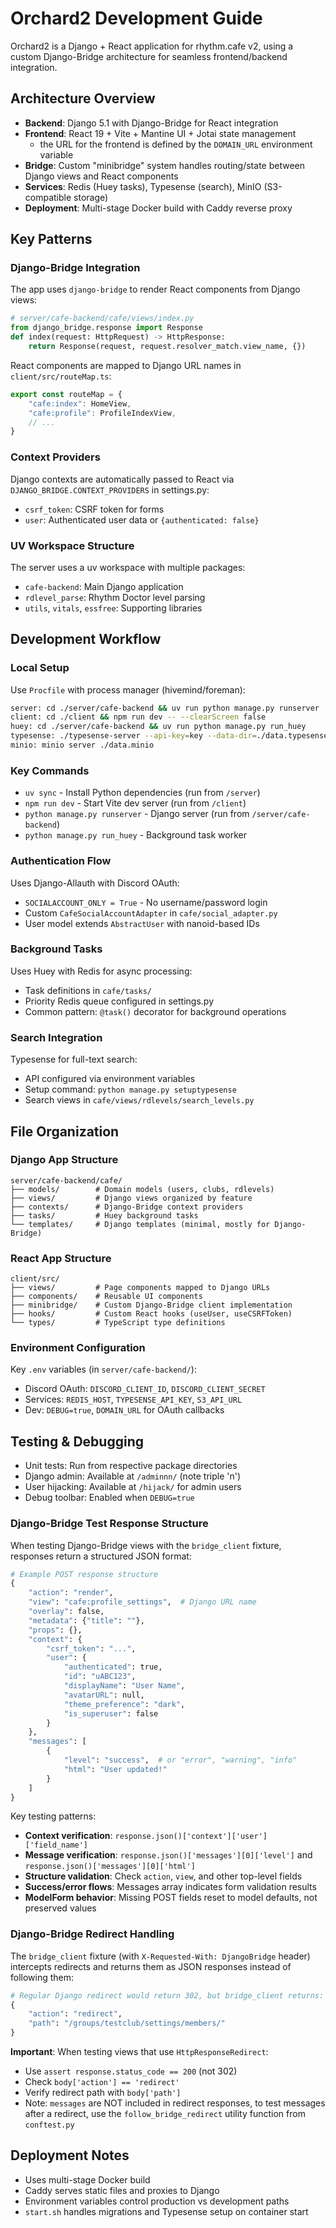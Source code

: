 # Orchard2 Development Guide

Orchard2 is a Django + React application for rhythm.cafe v2, using a custom Django-Bridge architecture for seamless frontend/backend integration.

## Architecture Overview

- **Backend**: Django 5.1 with Django-Bridge for React integration
- **Frontend**: React 19 + Vite + Mantine UI + Jotai state management
  - the URL for the frontend is defined by the `DOMAIN_URL` environment variable 
- **Bridge**: Custom "minibridge" system handles routing/state between Django views and React components
- **Services**: Redis (Huey tasks), Typesense (search), MinIO (S3-compatible storage)
- **Deployment**: Multi-stage Docker build with Caddy reverse proxy

## Key Patterns

### Django-Bridge Integration
The app uses `django-bridge` to render React components from Django views:
```python
# server/cafe-backend/cafe/views/index.py
from django_bridge.response import Response
def index(request: HttpRequest) -> HttpResponse:
    return Response(request, request.resolver_match.view_name, {})
```

React components are mapped to Django URL names in `client/src/routeMap.ts`:
```typescript
export const routeMap = {
    "cafe:index": HomeView,
    "cafe:profile": ProfileIndexView,
    // ...
}
```

### Context Providers
Django contexts are automatically passed to React via `DJANGO_BRIDGE.CONTEXT_PROVIDERS` in settings.py:
- `csrf_token`: CSRF token for forms
- `user`: Authenticated user data or `{authenticated: false}`

### UV Workspace Structure
The server uses a uv workspace with multiple packages:
- `cafe-backend`: Main Django application
- `rdlevel_parse`: Rhythm Doctor level parsing
- `utils`, `vitals`, `essfree`: Supporting libraries

## Development Workflow

### Local Setup
Use `Procfile` with process manager (hivemind/foreman):
```bash
server: cd ./server/cafe-backend && uv run python manage.py runserver
client: cd ./client && npm run dev -- --clearScreen false
huey: cd ./server/cafe-backend && uv run python manage.py run_huey
typesense: ./typesense-server --api-key=key --data-dir=./data.typesense
minio: minio server ./data.minio
```

### Key Commands
- `uv sync` - Install Python dependencies (run from `/server`)
- `npm run dev` - Start Vite dev server (run from `/client`)
- `python manage.py runserver` - Django server (run from `/server/cafe-backend`)
- `python manage.py run_huey` - Background task worker

### Authentication Flow
Uses Django-Allauth with Discord OAuth:
- `SOCIALACCOUNT_ONLY = True` - No username/password login
- Custom `CafeSocialAccountAdapter` in `cafe/social_adapter.py`
- User model extends `AbstractUser` with nanoid-based IDs

### Background Tasks
Uses Huey with Redis for async processing:
- Task definitions in `cafe/tasks/`
- Priority Redis queue configured in settings.py
- Common pattern: `@task()` decorator for background operations

### Search Integration
Typesense for full-text search:
- API configured via environment variables
- Setup command: `python manage.py setuptypesense`
- Search views in `cafe/views/rdlevels/search_levels.py`

## File Organization

### Django App Structure
```
server/cafe-backend/cafe/
├── models/        # Domain models (users, clubs, rdlevels)
├── views/         # Django views organized by feature
├── contexts/      # Django-Bridge context providers
├── tasks/         # Huey background tasks
└── templates/     # Django templates (minimal, mostly for Django-Bridge)
```

### React App Structure  
```
client/src/
├── views/         # Page components mapped to Django URLs
├── components/    # Reusable UI components
├── minibridge/    # Custom Django-Bridge client implementation
├── hooks/         # Custom React hooks (useUser, useCSRFToken)
└── types/         # TypeScript type definitions
```

### Environment Configuration
Key `.env` variables (in `server/cafe-backend/`):
- Discord OAuth: `DISCORD_CLIENT_ID`, `DISCORD_CLIENT_SECRET`  
- Services: `REDIS_HOST`, `TYPESENSE_API_KEY`, `S3_API_URL`
- Dev: `DEBUG=true`, `DOMAIN_URL` for OAuth callbacks

## Testing & Debugging

- Unit tests: Run from respective package directories
- Django admin: Available at `/adminnn/` (note triple 'n')
- User hijacking: Available at `/hijack/` for admin users
- Debug toolbar: Enabled when `DEBUG=true`

### Django-Bridge Test Response Structure
When testing Django-Bridge views with the `bridge_client` fixture, responses return a structured JSON format:

```python
# Example POST response structure
{
    "action": "render",
    "view": "cafe:profile_settings",  # Django URL name
    "overlay": false,
    "metadata": {"title": ""},
    "props": {},
    "context": {
        "csrf_token": "...",
        "user": {
            "authenticated": true,
            "id": "uABC123",
            "displayName": "User Name",
            "avatarURL": null,
            "theme_preference": "dark",
            "is_superuser": false
        }
    },
    "messages": [
        {
            "level": "success",  # or "error", "warning", "info"
            "html": "User updated!"
        }
    ]
}
```

Key testing patterns:
- **Context verification**: `response.json()['context']['user']['field_name']`
- **Message verification**: `response.json()['messages'][0]['level']` and `response.json()['messages'][0]['html']`
- **Structure validation**: Check `action`, `view`, and other top-level fields
- **Success/error flows**: Messages array indicates form validation results
- **ModelForm behavior**: Missing POST fields reset to model defaults, not preserved values

### Django-Bridge Redirect Handling
The `bridge_client` fixture (with `X-Requested-With: DjangoBridge` header) intercepts redirects and returns them as JSON responses instead of following them:

```python
# Regular Django redirect would return 302, but bridge_client returns:
{
    "action": "redirect",
    "path": "/groups/testclub/settings/members/"
}
```

**Important**: When testing views that use `HttpResponseRedirect`:
- Use `assert response.status_code == 200` (not 302)
- Check `body['action'] == 'redirect'` 
- Verify redirect path with `body['path']`
- Note: `messages` are NOT included in redirect responses, to test messages after a redirect, use the `follow_bridge_redirect` utility function from `conftest.py`

## Deployment Notes

- Uses multi-stage Docker build
- Caddy serves static files and proxies to Django
- Environment variables control production vs development paths
- `start.sh` handles migrations and Typesense setup on container start
